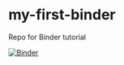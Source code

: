 # my-first-binder
Repo for Binder tutorial

[![Binder](https://mybinder.org/badge_logo.svg)](https://mybinder.org/v2/gh/wdhorton/my-first-binder/master)
